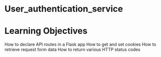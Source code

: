 User_authentication_service
===========================

Learning Objectives
====================

How to declare API routes in a Flask app
How to get and set cookies
How to retrieve request form data
How to return various HTTP status codes
